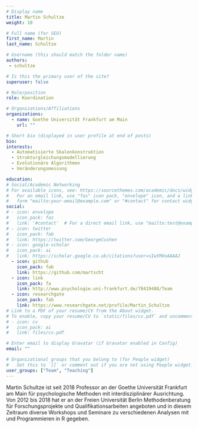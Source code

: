```yaml
---
# Display name
title: Martin Schultze
weight: 10

# Full name (for SEO)
first_name: Martin
last_name: Schultze

# Username (this should match the folder name)
authors:
 - schultze

# Is this the primary user of the site?
superuser: false

# Role/position
role: Koordination

# Organizations/Affiliations
organizations:
  - name: Goethe Universität Frankfurt am Main
    url: ""

# Short bio (displayed in user profile at end of posts)
bio:
interests:
  - Automatisierte Skalenkonstruktion
  - Strukturgleichungsmodellierung
  - Evolutionäre Algorithmen
  - Veränderungsmessung

education:
# Social/Academic Networking
# For available icons, see: https://sourcethemes.com/academic/docs/widgets/#icons
#   For an email link, use "fas" icon pack, "envelope" icon, and a link in the
#   form "mailto:your-email@example.com" or "#contact" for contact widget.
social:
# - icon: envelope
#   icon_pack: fas
#   link: '#contact'  # For a direct email link, use "mailto:test@example.org".
# - icon: twitter
#   icon_pack: fab
#   link: https://twitter.com/GeorgeCushen
# - icon: google-scholar
#   icon_pack: ai
#   link: https://scholar.google.co.uk/citations?user=sIwtMXoAAAAJ
  - icon: github
    icon_pack: fab
    link: https://github.com/martscht
  - icon: link
    icon_pack: fa
    link: http://www.psychologie.uni-frankfurt.de/78419488/Team
  - icon: researchgate
    icon_pack: fab
    link: https://www.researchgate.net/profile/Martin_Schultze
# Link to a PDF of your resume/CV from the About widget.
# To enable, copy your resume/CV to `static/files/cv.pdf` and uncomment the lines below.
# - icon: cv
#   icon_pack: ai
#   link: files/cv.pdf

# Enter email to display Gravatar (if Gravatar enabled in Config)
email: ""

# Organizational groups that you belong to (for People widget)
#   Set this to `[]` or comment out if you are not using People widget.
user_groups: ["Team", "Teaching"]
---
```


Martin Schultze ist seit 2018 Professor an der Goethe Universität Frankfurt am Main für psychologische Methoden mit interdisziplinärer Ausrichtung. Von 2012 bis 2018 hat er an der Freien Universität Berlin Methodenberatung für Forschungsprojekte und Qualifikationsarbeiten angeboten und in diesem Zeitraum diverse Workshops und Seminare zu verschiedenen Analysen mit und Programmieren in R gegeben.
